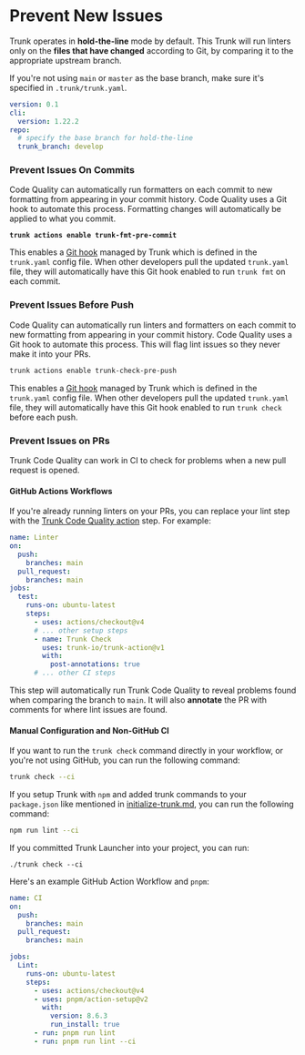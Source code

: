 # Prevent New Issues

Trunk operates in **hold-the-line** mode by default. This Trunk will run linters only on the **files that have changed** according to Git, by comparing it to the appropriate upstream branch.

If you're not using `main` or `master` as the base branch, make sure it's specified in `.trunk/trunk.yaml`.

```yaml
version: 0.1
cli:
  version: 1.22.2
repo:
  # specify the base branch for hold-the-line
  trunk_branch: develop
```

### Prevent Issues On Commits

Code Quality can automatically run formatters on each commit to new formatting from appearing in your commit history. Code Quality uses a Git hook to automate this process. Formatting changes will automatically be applied to what you commit.

<pre class="language-shell"><code class="lang-shell"><strong>trunk actions enable trunk-fmt-pre-commit
</strong></code></pre>

This enables a [Git hook](../../cli/getting-started/actions/git-hooks.md) managed by Trunk which is defined in the `trunk.yaml` config file. When other developers pull the updated `trunk.yaml` file, they will automatically have this Git hook enabled to run `trunk fmt` on each commit.

### Prevent Issues Before Push

Code Quality can automatically run linters and formatters on each commit to new formatting from appearing in your commit history. Code Quality uses a Git hook to automate this process. This will flag lint issues so they never make it into your PRs.

```bash
trunk actions enable trunk-check-pre-push
```

This enables a [Git hook](../../cli/getting-started/actions/git-hooks.md) managed by Trunk which is defined in the `trunk.yaml` config file. When other developers pull the updated `trunk.yaml` file, they will automatically have this Git hook enabled to run `trunk check` before each push.

### Prevent Issues on PRs

Trunk Code Quality can work in CI to check for problems when a new pull request is opened.

#### GitHub Actions Workflows

If you're already running linters on your PRs, you can replace your lint step with the [Trunk Code Quality action](https://github.com/trunk-io/trunk-action) step. For example:

```yaml
name: Linter
on:
  push:
    branches: main
  pull_request:
    branches: main
jobs:
  test:
    runs-on: ubuntu-latest
    steps:
      - uses: actions/checkout@v4
      # ... other setup steps
      - name: Trunk Check
        uses: trunk-io/trunk-action@v1
        with:
          post-annotations: true 
      # ... other CI steps
```

This step will automatically run Trunk Code Quality to reveal problems found when comparing the branch to `main`. It will also **annotate** the PR with comments for where lint issues are found.

#### Manual Configuration and Non-GitHub CI

If you want to run the `trunk check` command directly in your workflow, or you're not using GitHub, you can run the following command:

```sh
trunk check --ci
```

If you setup Trunk with `npm` and added trunk commands to your `package.json` like mentioned in [initialize-trunk.md](initialize-trunk.md "mention"), you can run the following command:

```bash
npm run lint --ci
```

If you committed Trunk Launcher into your project, you can run:

```
./trunk check --ci
```

Here's an example GitHub Action Workflow and `pnpm`:

```yaml
name: CI
on:
  push:
    branches: main
  pull_request:
    branches: main

jobs:
  Lint:
    runs-on: ubuntu-latest
    steps:
      - uses: actions/checkout@v4
      - uses: pnpm/action-setup@v2
        with:
          version: 8.6.3
          run_install: true
      - run: pnpm run lint
      - run: pnpm run lint --ci
```
